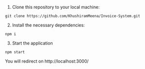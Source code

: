 1. Clone this repository to your local machine:

```
git clone https://github.com/KhushiramMeena/Invoice-System.git
```

2. Install the necessary dependencies:

```
npm i
```

3. Start the application

```
npm start
```

You will redirect on http://localhost:3000/
